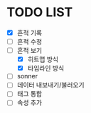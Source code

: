 # TODO LIST

- [x] 흔적 기록
- [ ] 흔적 수정
- [ ] 흔적 보기
  - [x] 히트맵 방식
  - [x] 타임라인 방식
- [ ] sonner
- [ ] 데이터 내보내기/불러오기
- [ ] 태그 통합
- [ ] 속성 추가
